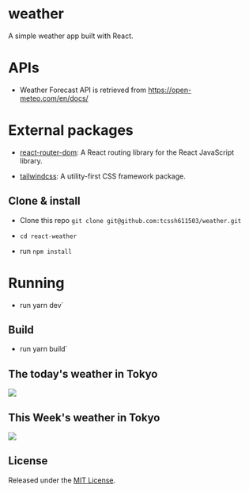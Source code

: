 # weather 

A simple weather app built with React.

# APIs
+ Weather Forecast API is retrieved from https://open-meteo.com/en/docs/

# External packages
+ [react-router-dom](https://github.com/remix-run/react-router): A React routing library for the React JavaScript library.

+ [tailwindcss](https://tailwindcss.com/): A utility-first CSS framework package.

## Clone & install
+ Clone this repo `git clone git@github.com:tcssh611503/weather.git`

+ `cd react-weather`
+ run `npm install`

# Running
+ run  yarn dev`

## Build 
+ run  yarn build`

## The today's weather in Tokyo

![](https://imgur.com/fIMBwvk.png)

## This Week's weather in Tokyo

![](https://imgur.com/LFZyWnO.png)

## License
Released under the [MIT License](http://opensource.org/licenses/MIT).
